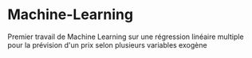 # Machine-Learning
Premier travail de Machine Learning sur une régression linéaire multiple pour la prévision d'un prix selon plusieurs variables exogène
